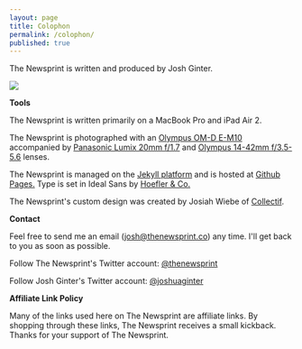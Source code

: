 ```yaml
---
layout: page
title: Colophon
permalink: /colophon/
published: true
---
```


The Newsprint is written and produced by Josh Ginter.

![](http://thenewsprint.s3.amazonaws.com/media/Permanent%20Photos/JoshJaclyn-451.png)

**Tools**

The Newsprint is written primarily on a MacBook Pro and iPad Air 2.

The Newsprint is photographed with an [Olympus OM-D E-M10](http://www.amazon.com/gp/product/B00HPQ0A16/ref=as_li_qf_sp_asin_il_tl?ie=UTF8&camp=1789&creative=9325&creativeASIN=B00HPQ0A16&linkCode=as2&tag=thenews02-20&linkId=NCGDJBALV5YJOG2X) accompanied by [Panasonic Lumix 20mm f/1.7](http://www.amazon.com/gp/product/B00DJS830Y/ref=as_li_qf_sp_asin_il_tl?ie=UTF8&camp=1789&creative=9325&creativeASIN=B00DJS830Y&linkCode=as2&tag=thenews02-20&linkId=LE3QRDC6ENYYCCXL) and [Olympus 14-42mm f/3.5-5.6](http://www.amazon.com/gp/product/B005AHKY0O/ref=as_li_qf_sp_asin_il_tl?ie=UTF8&camp=1789&creative=9325&creativeASIN=B005AHKY0O&linkCode=as2&tag=thenews02-20&linkId=57GKLXB6IOZPQQRK) lenses.

The Newsprint is managed on the [Jekyll platform](http://jekyllrb.com) and is hosted at [Github Pages.](https://pages.github.com) Type is set in Ideal Sans by [Hoefler & Co.](http://www.typography.com/)

The Newsprint's custom design was created by Josiah Wiebe of [Collectif](http://collectif.co).

**Contact**

Feel free to send me an email (josh@thenewsprint.co) any time. I'll get back to you as soon as possible.

Follow The Newsprint's Twitter account: [@thenewsprint](https://twitter.com/thenewsprint)

Follow Josh Ginter's Twitter account: [@joshuaginter](https://twitter.com/joshuaginter)

**Affiliate Link Policy**

Many of the links used here on The Newsprint are affiliate links. By shopping through these links, The Newsprint receives a small kickback. Thanks for your support of The Newsprint.